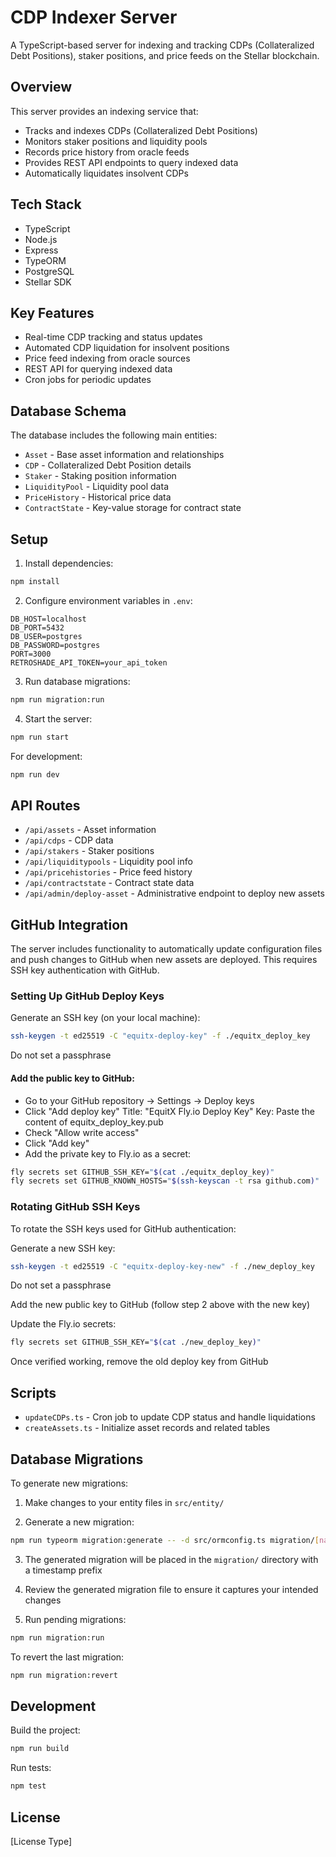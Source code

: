 # CDP Indexer Server

A TypeScript-based server for indexing and tracking CDPs (Collateralized Debt Positions), staker positions, and price feeds on the Stellar blockchain.

## Overview

This server provides an indexing service that:
- Tracks and indexes CDPs (Collateralized Debt Positions)
- Monitors staker positions and liquidity pools
- Records price history from oracle feeds
- Provides REST API endpoints to query indexed data
- Automatically liquidates insolvent CDPs

## Tech Stack

- TypeScript
- Node.js
- Express
- TypeORM
- PostgreSQL
- Stellar SDK

## Key Features

- Real-time CDP tracking and status updates
- Automated CDP liquidation for insolvent positions
- Price feed indexing from oracle sources
- REST API for querying indexed data
- Cron jobs for periodic updates

## Database Schema

The database includes the following main entities:

- `Asset` - Base asset information and relationships
- `CDP` - Collateralized Debt Position details
- `Staker` - Staking position information  
- `LiquidityPool` - Liquidity pool data
- `PriceHistory` - Historical price data
- `ContractState` - Key-value storage for contract state

## Setup

1. Install dependencies:
```bash
npm install
```

2. Configure environment variables in `.env`:
```
DB_HOST=localhost
DB_PORT=5432
DB_USER=postgres 
DB_PASSWORD=postgres
PORT=3000
RETROSHADE_API_TOKEN=your_api_token
```

3. Run database migrations:
```bash
npm run migration:run
```

4. Start the server:
```bash
npm run start
```

For development:
```bash 
npm run dev
```

## API Routes

- `/api/assets` - Asset information
- `/api/cdps` - CDP data
- `/api/stakers` - Staker positions 
- `/api/liquiditypools` - Liquidity pool info
- `/api/pricehistories` - Price feed history
- `/api/contractstate` - Contract state data
- `/api/admin/deploy-asset` - Administrative endpoint to deploy new assets

## GitHub Integration

The server includes functionality to automatically update configuration files and push changes to GitHub when new assets are deployed. This requires SSH key authentication with GitHub.

### Setting Up GitHub Deploy Keys
Generate an SSH key (on your local machine):

```bash
ssh-keygen -t ed25519 -C "equitx-deploy-key" -f ./equitx_deploy_key
```

Do not set a passphrase

#### Add the public key to GitHub:

 - Go to your GitHub repository → Settings → Deploy keys
 - Click "Add deploy key"
    Title: "EquitX Fly.io Deploy Key"
    Key: Paste the content of equitx_deploy_key.pub
 - Check "Allow write access"
 - Click "Add key"
 - Add the private key to Fly.io as a secret:

```bash
fly secrets set GITHUB_SSH_KEY="$(cat ./equitx_deploy_key)"
fly secrets set GITHUB_KNOWN_HOSTS="$(ssh-keyscan -t rsa github.com)"
```

### Rotating GitHub SSH Keys
To rotate the SSH keys used for GitHub authentication:

Generate a new SSH key:

```bash
ssh-keygen -t ed25519 -C "equitx-deploy-key-new" -f ./new_deploy_key
``` 
Do not set a passphrase

Add the new public key to GitHub (follow step 2 above with the new key)

Update the Fly.io secrets:

```bash
fly secrets set GITHUB_SSH_KEY="$(cat ./new_deploy_key)"
```

Once verified working, remove the old deploy key from GitHub


## Scripts

- `updateCDPs.ts` - Cron job to update CDP status and handle liquidations
- `createAssets.ts` - Initialize asset records and related tables

## Database Migrations

To generate new migrations:

1. Make changes to your entity files in `src/entity/`

2. Generate a new migration:
```bash
npm run typeorm migration:generate -- -d src/ormconfig.ts migration/[name]
```

3. The generated migration will be placed in the `migration/` directory with a timestamp prefix

4. Review the generated migration file to ensure it captures your intended changes

5. Run pending migrations:
```bash
npm run migration:run
```

To revert the last migration:
```bash
npm run migration:revert
```

## Development

Build the project:
```bash
npm run build
```

Run tests:
```bash
npm test
```

## License

[License Type]